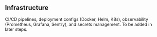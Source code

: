 ## Infrastructure

CI/CD pipelines, deployment configs (Docker, Helm, K8s), observability (Prometheus, Grafana, Sentry), and secrets management. To be added in later steps.
